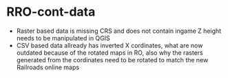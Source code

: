 # RRO-cont-data
* Raster based data is missing CRS and does not contain ingame Z height needs to be manipulated in QGIS
* CSV based data allready has inverted X cordinates, what are now outdated because of the rotated maps in RO, also why the rasters generated from the cordinates need to be rotated to match the new Railroads online maps
